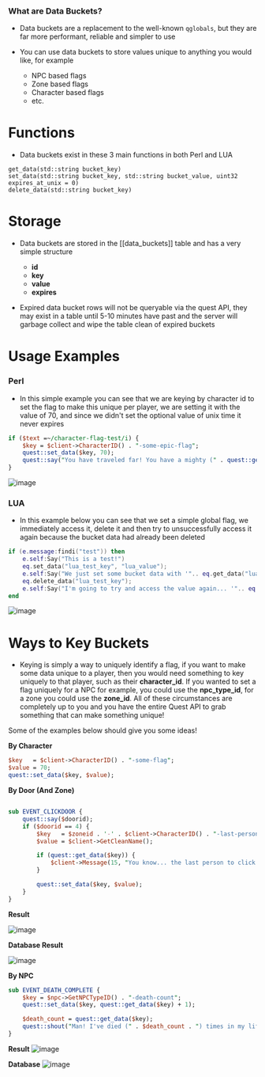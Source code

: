 ### What are Data Buckets?

* Data buckets are a replacement to the well-known `qglobals`, but they are far more performant, reliable and simpler to use

* You can use data buckets to store values unique to anything you would like, for example
  * NPC based flags
  * Zone based flags
  * Character based flags 
  * etc.

# Functions

* Data buckets exist in these 3 main functions in both Perl and LUA

```
get_data(std::string bucket_key)
set_data(std::string bucket_key, std::string bucket_value, uint32 expires_at_unix = 0)
delete_data(std::string bucket_key)
```

# Storage

* Data buckets are stored in the [[data_buckets]] table and has a very simple structure
  * **id**
  * **key**
  * **value**
  * **expires**

* Expired data bucket rows will not be queryable via the quest API, they may exist in a table until 5-10 minutes have past and the server will garbage collect and wipe the table clean of expired buckets

# Usage Examples

### Perl

* In this simple example you can see that we are keying by character id to set the flag to make this unique per player, we are setting it with the value of 70, and since we didn't set the optional value of unix time it never expires

```perl
if ($text =~/character-flag-test/i) {
    $key = $client->CharacterID() . "-some-epic-flag";
    quest::set_data($key, 70);
    quest::say("You have traveled far! You have a mighty (" . quest::get_data($key) . ") epic points!");
}
```

![image](https://user-images.githubusercontent.com/3319450/42416821-8cef6690-823e-11e8-8b78-caec1a213f71.png)


### LUA

* In this example below you can see that we set a simple global flag, we immediately access it, delete it and then try to unsuccessfully access it again because the bucket data had already been deleted

```lua
if (e.message:findi("test")) then
    e.self:Say("This is a test!")
    eq.set_data("lua_test_key", "lua_value");
    e.self:Say("We just set some bucket data with '".. eq.get_data("lua_test_key") .. "'");
    eq.delete_data("lua_test_key");
    e.self:Say("I'm going to try and access the value again... '".. eq.get_data("lua_test_key") .. "'");
end
```

![image](https://user-images.githubusercontent.com/3319450/42416831-a726d71e-823e-11e8-92d5-cad58040e00c.png)

# Ways to Key Buckets

* Keying is simply a way to uniquely identify a flag, if you want to make some data unique to a player, then you would need something to key uniquely to that player, such as their **character_id**. If you wanted to set a flag uniquely for a NPC for example, you could use the **npc_type_id**, for a zone you could use the **zone_id**. All of these circumstances are completely up to you and you have the entire Quest API to grab something that can make something unique!

Some of the examples below should give you some ideas!

**By Character**

```perl
$key   = $client->CharacterID() . "-some-flag";
$value = 70;
quest::set_data($key, $value);
```

**By Door (And Zone)**

```perl

sub EVENT_CLICKDOOR {
    quest::say($doorid);
    if ($doorid == 4) {
        $key   = $zoneid . '-' . $client->CharacterID() . "-last-person-to-click-door";
        $value = $client->GetCleanName();

        if (quest::get_data($key)) {
            $client->Message(15, "You know... the last person to click this door was '" . quest::get_data($key) . "'");
        }

        quest::set_data($key, $value);
    }
}
```

**Result**

![image](https://user-images.githubusercontent.com/3319450/42416886-d2caadae-823f-11e8-9b49-a6bd21bf8f73.png)

**Database Result**

![image](https://user-images.githubusercontent.com/3319450/42416888-dfd7a966-823f-11e8-8fc6-1829ed0c35c3.png)

**By NPC**

```perl
sub EVENT_DEATH_COMPLETE {
    $key = $npc->GetNPCTypeID() . "-death-count";
    quest::set_data($key, quest::get_data($key) + 1);

    $death_count = quest::get_data($key);
    quest::shout("Man! I've died (" . $death_count . ") times in my lifetime!");
}
```

**Result**
![image](https://user-images.githubusercontent.com/3319450/42416932-0eab7a32-8241-11e8-8b64-14d76a2c596f.png)

**Database**
![image](https://user-images.githubusercontent.com/3319450/42416937-21a01aee-8241-11e8-9c29-9a2e1ed4356d.png)
